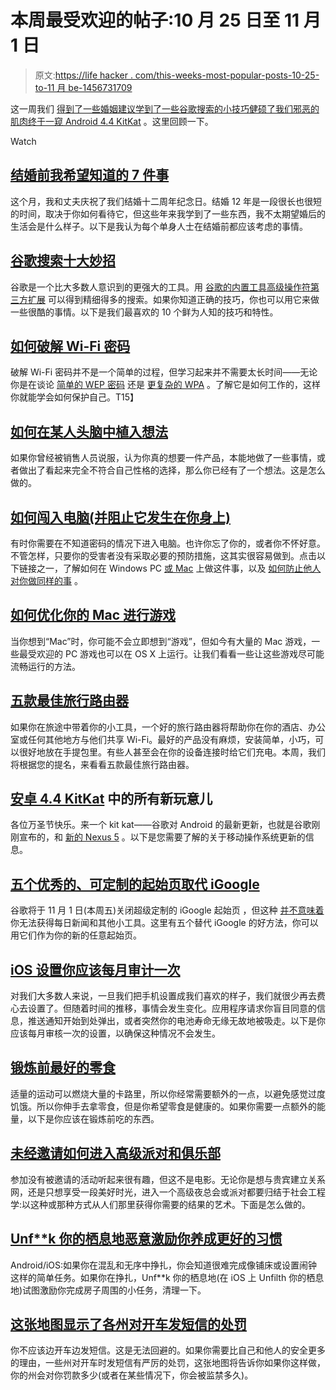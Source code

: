 # 本周最受欢迎的帖子:10 月 25 日至 11 月 1 日

> 原文:[https://life hacker . com/this-weeks-most-popular-posts-10-25-to-11 月 be-1456731709](https://lifehacker.com/this-weeks-most-popular-posts-october-25th-to-novembe-1456731709)

这一周我们 [得到了一些婚姻建议](https://lifehacker.com/7-things-i-wish-i-had-known-before-getting-married-1452066572)[学到了一些谷歌搜索的小技巧](http://lifehacker.com/top-10-clever-google-search-tricks-1450186165)[健硕了我们邪恶的肌肉](https://lifehacker.com/how-to-crack-a-wi-fi-password-5953047)[终于一窥 Android 4.4 KitKat](http://lifehacker.com/all-the-new-stuff-in-android-4-4-kitkat-1456286732) 。这里回顾一下。

Watch

## [结婚前我希望知道的 7 件事](http://lifehacker.com/7-things-i-wish-i-had-known-before-getting-married-1452066572)

这个月，我和丈夫庆祝了我们结婚十二周年纪念日。结婚 12 年是一段很长也很短的时间，取决于你如何看待它，但这些年来我学到了一些东西，我不太期望婚后的生活会是什么样子。以下是我认为每个单身人士在结婚前都应该考虑的事情。

## [谷歌搜索十大妙招](http://lifehacker.com/top-10-clever-google-search-tricks-1450186165)

谷歌是一个比大多数人意识到的更强大的工具。用 [谷歌的内置工具](https://lifehacker.com/20-google-search-shortcuts-to-hone-your-google-fu-5940946)[高级操作符](http://lifehacker.com/the-best-ways-to-tweak-your-search-when-google-doesnt-g-5739284)[第三方扩展](http://lifehacker.com/top-10-ways-to-speed-up-and-beef-up-your-google-searche-5973313) 可以得到精细得多的搜索。如果你知道正确的技巧，你也可以用它来做一些很酷的事情。以下是我们最喜欢的 10 个鲜为人知的技巧和特性。

## [如何破解 Wi-Fi 密码](https://lifehacker.com/how-to-crack-a-wi-fi-password-5953047)

破解 Wi-Fi 密码并不是一个简单的过程，但学习起来并不需要太长时间——无论你是在谈论 [简单的 WEP 密码](https://lifehacker.com/how-to-crack-a-wi-fi-networks-wep-password-with-backtra-5305094) 还是 [更复杂的 WPA](https://lifehacker.com/how-to-crack-a-wi-fi-networks-wpa-password-with-reaver-5873407) 。了解它是如何工作的，这样你就能学会如何保护自己。T15】

## [如何在某人头脑中植入想法](http://lifehacker.com/how-to-plant-ideas-in-someones-mind-5715912)

如果你曾经被销售人员说服，认为你真的想要一件产品，本能地做了一些事情，或者做出了看起来完全不符合自己性格的选择，那么你已经有了一个想法。这是怎么做的。

## [如何闯入电脑(并阻止它发生在你身上)](http://lifehacker.com/how-to-break-into-a-computer-and-prevent-it-from-happe-5854079)

有时你需要在不知道密码的情况下进入电脑。也许你忘了你的，或者你不怀好意。不管怎样，只要你的受害者没有采取必要的预防措施，这其实很容易做到。点击以下链接之一，了解如何在 Windows PC [或 Mac](http://lifehacker.com/how-to-break-into-a-mac-and-prevent-it-from-happening-5681710) 上做这件事，以及 [如何防止他人](http://lifehacker.com/how-to-encrypt-and-hide-your-entire-operating-system-fr-5554136)[对你做同样的事](http://lifehacker.com/how-your-passwords-are-stored-on-the-internet-and-when-5919918) 。

## [如何优化你的 Mac 进行游戏](http://lifehacker.com/how-to-optimize-your-mac-for-gaming-1451773588)

当你想到“Mac”时，你可能不会立即想到“游戏”，但如今有大量的 Mac 游戏，一些最受欢迎的 PC 游戏也可以在 OS X 上运行。让我们看看一些让这些游戏尽可能流畅运行的方法。

## [五款最佳旅行路由器](http://lifehacker.com/five-best-travel-routers-1452441479)

如果你在旅途中带着你的小工具，一个好的旅行路由器将帮助你在你的酒店、办公室或任何其他地方与他们共享 Wi-Fi。最好的产品没有麻烦，安装简单，小巧，可以很好地放在手提包里。有些人甚至会在你的设备连接时给它们充电。本周，我们将根据您的提名，来看看五款最佳旅行路由器。

## [安卓 4.4 KitKat](http://lifehacker.com/all-the-new-stuff-in-android-4-4-kitkat-1456286732) 中的所有新玩意儿

各位万圣节快乐。来一个 kit kat——谷歌对 Android 的最新更新，也就是谷歌刚刚宣布的，和 [新的 Nexus 5](https://gizmodo.com/nexus-5-a-pure-google-dream-phone-thats-ridiculously-1445522531) 。以下是您需要了解的关于移动操作系统更新的信息。

## [五个优秀的、可定制的起始页取代 iGoogle](http://lifehacker.com/five-excellent-customizable-start-pages-to-replace-igo-5923751)

谷歌将于 11 月 1 日(本周五)关闭超级定制的 iGoogle 起始页 ，但这种 [并不意味着](http://lifehacker.com/how-to-move-on-when-a-service-you-love-shuts-down-5942544) 你无法获得每日新闻和其他小工具。这里有五个替代 iGoogle 的好方法，你可以用它们作为你的新的任意起始页。

## [iOS 设置你应该每月审计一次](http://lifehacker.com/the-ios-settings-you-should-audit-once-a-month-1452144479)

对我们大多数人来说，一旦我们把手机设置成我们喜欢的样子，我们就很少再去费心去设置了。但随着时间的推移，事情会发生变化。应用程序请求你盲目同意的信息，推送通知开始到处弹出，或者突然你的电池寿命无缘无故地被吸走。以下是你应该每月审核一次的设置，以确保这种情况不会发生。

## [锻炼前最好的零食](http://lifehacker.com/the-best-snacks-to-have-before-a-workout-1453861202)

适量的运动可以燃烧大量的卡路里，所以你经常需要额外的一点，以避免感觉过度饥饿。所以你伸手去拿零食，但是你希望零食是健康的。如果你需要一点额外的能量，以下是你应该在锻炼前吃的东西。

## [未经邀请如何进入高级派对和俱乐部](http://lifehacker.com/how-to-get-into-exclusive-parties-and-clubs-without-an-1453378483)

参加没有被邀请的活动听起来很有趣，但这不是电影。无论你是想与贵宾建立关系网，还是只想享受一段美好时光，进入一个高级夜总会或派对都要归结于社会工程学:以这种或那种方式从人们那里获得你需要的结果的艺术。下面是怎么做的。

## [Unf**k 你的栖息地恶意激励你养成更好的习惯](http://lifehacker.com/unf-k-your-habitat-maliciously-motivates-you-to-form-b-1453406448)

Android/iOS:如果你在混乱和无序中挣扎，你会知道很难完成像铺床或设置闹钟这样的简单任务。如果你在挣扎，Unf**k 你的栖息地(在 iOS 上 Unfilth 你的栖息地)试图激励你完成房子周围的小任务，清理一下。

## [这张地图显示了各州对开车发短信的处罚](http://lifehacker.com/this-map-shows-state-by-state-penalties-for-texting-whi-1453133028)

你不应该边开车边发短信。这是无法回避的。如果你需要比自己和他人的安全更多的理由，一些州对开车时发短信有严厉的处罚，这张地图将告诉你如果你这样做，你的州会对你罚款多少(或者在某些情况下，你会被监禁多久)。